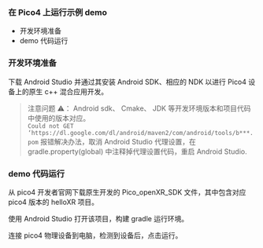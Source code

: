 ### 在 Pico4 上运行示例 demo
- 开发环境准备
- demo 代码运行

### 开发环境准备
下载 Android Studio 并通过其安装 Android SDK、相应的 NDK 以进行 Pico4 设备上的原生 c++ 混合应用开发。

> 注意问题 ⚠️：
> Android sdk、 Cmake、 JDK 等开发环境版本和项目代码中使用的版本对应。  
> `Could not GET ‘https://dl.google.com/dl/android/maven2/com/android/tools/b***.pom` 报错解决办法，取消 Android Studio 代理设置，在 gradle.property(global) 中注释掉代理设置代码，重启 Android Studio.

### demo 代码运行
从 pico4 开发者官网下载原生开发的 Pico_openXR_SDK 文件，其中包含对应 pico4 版本的 helloXR 项目。

使用 Android Studio 打开该项目，构建 gradle 运行环境。

连接 pico4 物理设备到电脑，检测到设备后，点击运行。